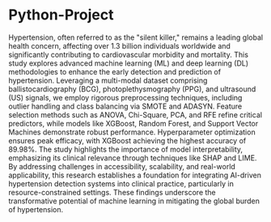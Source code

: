 # Python-Project
Hypertension, often referred to as the "silent killer," remains a leading global health concern, affecting over 1.3 billion individuals worldwide and significantly contributing to cardiovascular morbidity and mortality. This study explores advanced machine learning (ML) and deep learning (DL) methodologies to enhance the early detection and prediction of hypertension. Leveraging a multi-modal dataset comprising ballistocardiography (BCG), photoplethysmography (PPG), and ultrasound (US) signals, we employ rigorous preprocessing techniques, including outlier handling and class balancing via SMOTE and ADASYN. Feature selection methods such as ANOVA, Chi-Square, PCA, and RFE refine critical predictors, while models like XGBoost, Random Forest, and Support Vector Machines demonstrate robust performance. Hyperparameter optimization ensures peak efficacy, with XGBoost achieving the highest accuracy of 89.98%. The study highlights the importance of model interpretability, emphasizing its clinical relevance through techniques like SHAP and LIME. By addressing challenges in accessibility, scalability, and real-world applicability, this research establishes a foundation for integrating AI-driven hypertension detection systems into clinical practice, particularly in resource-constrained settings. These findings underscore the transformative potential of machine learning in mitigating the global burden of hypertension.
